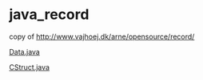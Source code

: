 # java_record
copy of http://www.vajhoej.dk/arne/opensource/record/

[Data.java](java_record/tree/master/example/Data.java)

[CStruct.java](java_record/tree/master/example/CStruct.java)

